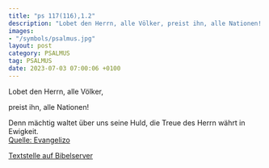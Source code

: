 ```yaml
---
title: "ps 117(116),1.2"
description: "Lobet den Herrn, alle Völker, preist ihn, alle Nationen!  Denn mächtig waltet über uns seine Huld, die Treue des Herrn währt in Ewigkeit....."
images:
- "/symbols/psalmus.jpg"
layout: post
category: PSALMUS
tag: PSALMUS
date: 2023-07-03 07:00:06 +0100
---
```

<!--more-->Lobet den Herrn, alle Völker,
preist ihn, alle Nationen!

Denn mächtig waltet über uns seine Huld,
die Treue des Herrn währt in Ewigkeit.<br>
[Quelle: Evangelizo](https://evangeliumtagfuertag.org/DE/gospel)

[Textstelle auf Bibelserver](https://www.bibleserver.com/EU/ps117(116),1.2)
